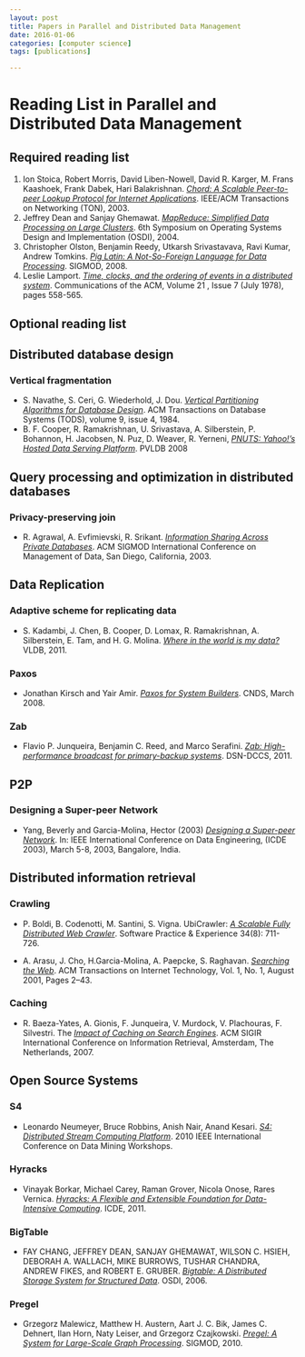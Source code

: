 ```yaml
---
layout: post
title: Papers in Parallel and Distributed Data Management
date: 2016-01-06
categories: [computer science]
tags: [publications]

---
```


# Reading List in Parallel and Distributed Data Management

## Required reading list

1. Ion Stoica, Robert Morris, David Liben-Nowell, David R. Karger, M. Frans Kaashoek, Frank Dabek, Hari Balakrishnan. *[Chord: A Scalable Peer-to-peer Lookup Protocol for Internet Applications](http://web.stanford.edu/class/cs347/reading/paper-ton.pdf)*. IEEE/ACM Transactions on Networking (TON), 2003.
2. Jeffrey Dean and Sanjay Ghemawat. *[MapReduce: Simplified Data Processing on Large Clusters](http://web.stanford.edu/class/cs347/reading/mapreduce-osdi04.pdf)*. 6th Symposium on Operating Systems Design and Implementation (OSDI), 2004.
3. Christopher Olston, Benjamin Reedy, Utkarsh Srivastavava, Ravi Kumar, Andrew Tomkins. *[Pig Latin: A Not-So-Foreign Language for Data Processing](http://web.stanford.edu/class/cs347/reading/sigmod08.pdf)*. SIGMOD, 2008.
4. Leslie Lamport. *[Time, clocks, and the ordering of events in a distributed system](http://web.stanford.edu/class/cs347/reading/p558-lamport.pdf)*. Communications of the ACM, Volume 21 , Issue 7 (July 1978), pages 558-565.


## Optional reading list

## Distributed database design
### Vertical fragmentation
* S. Navathe, S. Ceri, G. Wiederhold, J. Dou. *[Vertical Partitioning Algorithms for Database Design](http://web.stanford.edu/class/cs347/reading/navathe1984vertical.pdf)*. ACM Transactions on Database Systems (TODS), volume 9, issue 4, 1984.
* B. F. Cooper, R. Ramakrishnan, U. Srivastava, A. Silberstein, P. Bohannon, H. Jacobsen, N. Puz, D. Weaver, R. Yerneni, *[PNUTS: Yahoo!’s Hosted Data Serving Platform](http://web.stanford.edu/class/cs347/reading/pnuts.pdf)*. PVLDB 2008



## Query processing and optimization in distributed databases
### Privacy-preserving join
* R. Agrawal, A. Evfimievski, R. Srikant. *[Information Sharing Across Private Databases](http://web.stanford.edu/class/cs347/reading/agrawal2003information.pdf)*. ACM SIGMOD International Conference on Management of Data, San Diego, California, 2003.

## Data Replication
### Adaptive scheme for replicating data
* S. Kadambi, J. Chen, B. Cooper, D. Lomax, R. Ramakrishnan, A. Silberstein, E. Tam, and H. G. Molina. *[Where in the world is my data?](http://web.stanford.edu/class/cs347/reading/p1040-kadambi.pdf)* VLDB, 2011.

### Paxos
* Jonathan Kirsch and Yair Amir. *[Paxos for System Builders](http://web.stanford.edu/class/cs347/reading/paxos_for_system_builders.pdf)*. CNDS, March 2008.

### Zab
* Flavio P. Junqueira, Benjamin C. Reed, and Marco Serafini. *[Zab: High-performance broadcast for primary-backup systems](http://web.stanford.edu/class/cs347/reading/zab.pdf)*. DSN-DCCS, 2011.

## P2P
### Designing a Super-peer Network
* Yang, Beverly and Garcia-Molina, Hector (2003) *[Designing a Super-peer Network](http://web.stanford.edu/class/cs347/reading/superpeer.pdf)*. In: IEEE International Conference on Data Engineering, (ICDE 2003), March 5-8, 2003, Bangalore, India.

## Distributed information retrieval
### Crawling
* P. Boldi, B. Codenotti, M. Santini, S. Vigna. UbiCrawler: *[A Scalable Fully Distributed Web Crawler](http://web.stanford.edu/class/cs347/reading/boldi2004ubicrawler.pdf)*. Software Practice & Experience 34(8): 711-726.

* A. Arasu, J. Cho, H.Garcia-Molina, A. Paepcke, S. Raghavan. *[Searching the Web](http://web.stanford.edu/class/cs347/reading/SearchingWeb.pdf)*. ACM Transactions on Internet Technology, Vol. 1, No. 1, August 2001, Pages 2–43. 

### Caching
* R. Baeza-Yates, A. Gionis, F. Junqueira, V. Murdock, V. Plachouras, F. Silvestri. The *[Impact of Caching on Search Engines](http://web.stanford.edu/class/cs347/reading/baeza2007impact.pdf)*. ACM SIGIR International Conference on Information Retrieval, Amsterdam, The Netherlands, 2007.

## Open Source Systems
### S4
* Leonardo Neumeyer, Bruce Robbins, Anish Nair, Anand Kesari. *[S4: Distributed Stream Computing Platform](http://web.stanford.edu/class/cs347/reading/S4PaperV2.pdf)*. 2010 IEEE International Conference on Data Mining Workshops.

### Hyracks
* Vinayak Borkar, Michael Carey, Raman Grover, Nicola Onose, Rares Vernica. *[Hyracks: A Flexible and Extensible Foundation for Data-Intensive Computing](http://web.stanford.edu/class/cs347/reading/hyracks.pdf)*. ICDE, 2011.

### BigTable
* FAY CHANG, JEFFREY DEAN, SANJAY GHEMAWAT, WILSON C. HSIEH, DEBORAH A. WALLACH, MIKE BURROWS, TUSHAR CHANDRA, ANDREW FIKES, and ROBERT E. GRUBER. *[Bigtable: A Distributed Storage System for Structured Data](http://web.stanford.edu/class/cs347/reading/bigtable.pdf)*. OSDI, 2006.

### Pregel
* Grzegorz Malewicz, Matthew H. Austern, Aart J. C. Bik, James C. Dehnert, Ilan Horn, Naty Leiser, and Grzegorz Czajkowski. *[Pregel: A System for Large-Scale Graph Processing](http://web.stanford.edu/class/cs347/reading/pregel.pdf)*. SIGMOD, 2010.


